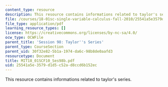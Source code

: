 ```yaml
---
content_type: resource
description: This resource contains informations related to taylor's series.
file: /courses/18-01sc-single-variable-calculus-fall-2010/25541a5e3579d1d5c52ad8ccd6b152ec_MIT18_01SCF10_Ses98b.pdf
file_type: application/pdf
learning_resource_types: []
license: https://creativecommons.org/licenses/by-nc-sa/4.0/
ocw_type: OCWFile
parent_title: 'Session 98: Taylor''s Series'
parent_type: CourseSection
parent_uid: 30f32e82-5b1a-1974-da6c-98b8de0aafd3
resourcetype: Document
title: MIT18_01SCF10_Ses98b.pdf
uid: 25541a5e-3579-d1d5-c52a-d8ccd6b152ec
---
```

This resource contains informations related to taylor's series.